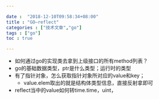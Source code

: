 ```yaml
---

date :  "2018-12-10T09:58:34+08:00" 
title : "GO—reflect" 
categories : ["技术文章","go"] 
tags : ["go"] 
toc : true

---
```


- 如何通过go的实现类去拿到上级接口的所有method列表？
- go的基础数据类型，ptr是什么类型；运行时的类型
- 有了指针对象，怎么获取指针对象所对应的value和key；
  - value.elem取出的就是结构体类型信息，直接反射拿即可
- reflect当中的value如何转time.time，uint，

